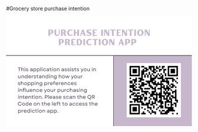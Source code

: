 #Grocery store purchase intention 

<p align="center"> <img src="https://github.com/ValOel7/Grocery-store-purchase-intention/blob/main/ValPred1.png" alt="main"/> </p>
